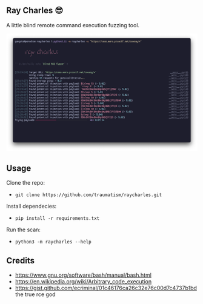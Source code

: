 ## Ray Charles 😎

A little blind remote command execution fuzzing tool.

![](./screenshot.png)

## Usage

Clone the repo:

- `git clone https://github.com/traumatism/raycharles.git`

Install dependecies:

- `pip install -r requirements.txt`

Run the scan:

- `python3 -m raycharles --help`

## Credits

- https://www.gnu.org/software/bash/manual/bash.html
- https://en.wikipedia.org/wiki/Arbitrary_code_execution
- https://gist.github.com/ecriminal/01c46176ca26c32e76c00d7c4737b1bd the true rce god
